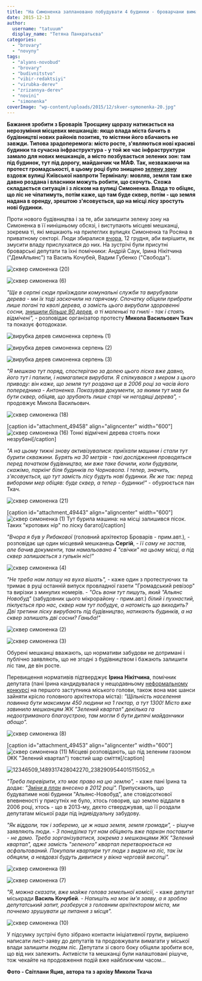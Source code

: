 ```yaml
---
title: "На Симоненка заплановано побудувати 4 будинки - броварчани вимагають залишити там ліс - ФОТО"
date: 2015-12-13
author: 
  username: "tatuuum"
  display_name: "Тетяна Панкратьєва"
categories: 
  - "brovary"
  - "novyny"
tags: 
  - "alyans-novobud"
  - "brovary"
  - "budivnitstvo"
  - "vibir-redaktsiyi"
  - "virubka-derev"
  - "zrizannya-derev"
  - "novini"
  - "simonenka"
coverImage: "wp-content/uploads/2015/12/skver-symonenka-20.jpg"
---
```


**Бажання зробити з Броварів Троєщину щоразу натикається на нерозуміння місцевих мешканців: якщо влада міста бачить в будівництві нових районів позитив, то містяни його вбачають не завжди. Типова зрадоперемога: місто росте, з'являються нові красиві будинки та сучасна інфраструктура - у той же час інфраструктури замало для нових мешканців, а місто позбувається зелених зон: там під будинок, тут під дорогу, майданчик чи МАФ. Так, незважаючи на протест громадськості, в цьому році було знищено [зелену зону](https://mpz.brovary.org/na-vulitsi-kiyivskiy-zrizali-shhe-blizko-sotni-derev-aktivisti-b-yut-na-spoloh/) вздовж вулиці Київської навпроти Терміналу: мовляв, земля там вже давно роздана і власники можуть робити, що схочуть. Схожа складається ситуація і з ліском на вулиці Симоненка. Влада то обіцяє, що ліс не чіпатимуть, потім каже, що там буде сквер, потім - що земля надана в оренду, зрештою з'ясовується, що на місці лісу зростуть нові будинки.**

Проти нового будівництва і за те, аби залишити зелену зону на Симоненка в її нинішньому обсязі, і виступають місцеві мешканці, зокрема ті, які мешкають на прилеглих вулицях Симоненка та Росяна в приватному секторі. Люди збиралися [вчора](https://mpz.brovary.org/49434-2/), 12 грудня, аби вирішити, як змусити владу прислухатися до них. На зустрічі були присутні броварські депутати та їхні помічники: Андрій Саук, Ірина Нікітчина ("ДемАльянс") та Василь Кочубей, Вадим Губенко ("Свобода").

![сквер симоненка (20)](https://mpz.brovary.org/wp-content/uploads/2015/12/skver-symonenka-20.jpg)

![сквер симоненка (6)](https://mpz.brovary.org/wp-content/uploads/2015/12/skver-symonenka-6.jpg)

_"Ще в серпні сюди приїзждали комунальні служби та вирубували дерева - ми їх тоді заскочили на гарячому. Спочатку обіцяли прибрати лише погані та кволі дерева, а замість цього вирубали здоровенні сосни, [знищили більше 90 дерев](https://mpz.brovary.org/tsogo-lita-vykonkom-nadav-dozvoly-na-zrizannya-156-derev-u-brovarah/), а ті маленькі та гнилі - так і стоять відмічені",_ - розповідає організатор протесту **Микола Васильович Ткач** та показує фотодокази.

![вирубка дерев симоненка серпень (1)](https://mpz.brovary.org/wp-content/uploads/2015/12/vyrubka-derev-symonenka-serpen-1.jpg)

![вирубка дерев симоненка серпень (2)](https://mpz.brovary.org/wp-content/uploads/2015/12/vyrubka-derev-symonenka-serpen-2.jpg)

![вирубка дерев симоненка серпень (3)](https://mpz.brovary.org/wp-content/uploads/2015/12/vyrubka-derev-symonenka-serpen-3.jpg)

_"Я мешкаю тут поряд, спостерігаю за долею цього ліска вже давно, його тут і палили, і намагалися вирубати. Я спілкувався з мером з цього приводу: він каже, що земля тут роздана ще в 2006 році за часів його попередника - Антоненка. Показував документи, за якими тут мав би бути сквер, обіцяв, що зрубають лише старі чи негодящі дерева",_ - продовжує Микола Васильович.

![сквер симоненка (18)](https://mpz.brovary.org/wp-content/uploads/2015/12/skver-symonenka-18.jpg)

\[caption id="attachment\_49458" align="aligncenter" width="600"\]![сквер симоненка (16)](https://mpz.brovary.org/wp-content/uploads/2015/12/skver-symonenka-16.jpg) Тонкі відмічені дерева стоять поки незрубані\[/caption\]

_"А на цьому тижні знову активізувалися: приїхали машини і стали тут бурити скважини. Бурять на 30 метрів - такі дослідження проводяться перед початком будівництва, ми вже таке бачили, коли будували, скажімо, паркінг біля будинків по Чорновола. І тепер, значить, з'ясовується, що тут замість лісу будуть нові будинки. Як же так: перед виборами мер обіцяв: буде сквер, а тепер - будинки!"_ - обурюється пан Ткач.

![сквер симоненка (21)](https://mpz.brovary.org/wp-content/uploads/2015/12/skver-symonenka-21.jpg)

\[caption id="attachment\_49443" align="aligncenter" width="600"\]![сквер симоненка (1)](https://mpz.brovary.org/wp-content/uploads/2015/12/skver-symonenka-1.jpg) Тут бурила машина: на місці залишився пісок. Таких "кротових нір" по ліску багато\[/caption\]

_"Вчора я був у Рибакової_ (головний архітектор Броварів - прим.авт.)_,_ - розповідає ще один місцевий мешканець **Сергій**, - _її саму не застав, але бачив документи, там намальовано 4 "свічки" на цьому місці, а під сквер залишається з гулькін ніс!"_

![сквер симоненка (4)](https://mpz.brovary.org/wp-content/uploads/2015/12/skver-symonenka-4.jpg)

_"Не треба нам лапшу на вуха вішать",_ - каже один з протестуючих та тримає в руці останній випуск провладної газети "Громадський ревізор" та вирізки з минулих номерів. - _"Ось вони тут пишуть, який "Альянс Новобуд"_ (забудовник цього мікрорайону - прим.авт.) _білий і пухнастий, піклується про нас, сквер нам тут побудує, а натомість що виходить? Дві третини ліску вирубають під будівництво, натикають будинків, а на сквер залишать дві сосни? Ганьба!"_

![сквер симоненка (2)](https://mpz.brovary.org/wp-content/uploads/2015/12/skver-symonenka-2.jpg)

![сквер симоненка (3)](https://mpz.brovary.org/wp-content/uploads/2015/12/skver-symonenka-3.jpg)

Обурені мешканці вважають, що нормативи забудови не дотримані і публічно заявляють, що не згодні з будівництвом і бажають залишити ліс там, де він росте.

Перевищення нормативів підтверджує **Ірина Нікітчина**, помічник депутата (пані Ірина кандидувалася у нещодавньому [неформальному конкурсі](https://mpz.brovary.org/predstavlennya-potentsijnyh-zastupnykiv-mera-tehnichni-kandydaty-gosti-z-kyyeva-ta-tskuvannya-zmi-chastyna-2/) на першого заступника міського голови, також вона має шанси зайняти крісло головного архітектора міста): _"Щільність населення повинна бути максимум 450 людини на 1 гектар, а тут 1300! Місто вже завинило мешканцям ЖК "Зелений квартал" декілька га недоотриманого благоустрою, там могли б бути дитячі майданчики абощо"._

![сквер симоненка (8)](https://mpz.brovary.org/wp-content/uploads/2015/12/skver-symonenka-8.jpg)

\[caption id="attachment\_49453" align="aligncenter" width="600"\]![сквер симоненка (11)](https://mpz.brovary.org/wp-content/uploads/2015/12/skver-symonenka-11.jpg) Місцеві розповідають, що під зеленим газоном (ЖК "Зелений квартал") товстий шар сміття\[/caption\]

![12346509_1489317428042270_2382909544015115052_n](https://mpz.brovary.org/wp-content/uploads/2015/12/12346509_1489317428042270_2382909544015115052_n.jpg)

_"Треба перевірити, хто має право на цю землю",_ - каже пані Ірина та додає: _"[Зміни в план](https://docs.brovary.org/p6441/20.12.2012/783-27-06) внесено в 2012 році"._ Припускають, що будуватиме нові будинки "Альянс-Новобуд", але стовідсоткової впевненості у присутніх не було, хтось говорив, що землю віддали в 2006 році, хтось - що в 2013-му, дехто стверджував, що її роздали депутатам міської ради під індивідуальну забудову.

_"Як віддали, так і заберемо, це ж наша земля, земля громади",_ - рішуче заявляють люди. - _З понеділка тут нам обіцяють вже паркан поставити - не дамо. Треба зорганізуватися, зокрема з мешканцями ЖК "Зелений квартал", адже замість "зеленого" квартал перетворюється на асфальтований. Покупали квартири тут люди з видом на ліс, так їм обяцяли, а невдовзі будуть дивитися у вікна черговій висотці"._

![сквер симоненка (9)](https://mpz.brovary.org/wp-content/uploads/2015/12/skver-symonenka-9.jpg)

![сквер симоненка (7)](https://mpz.brovary.org/wp-content/uploads/2015/12/skver-symonenka-7.jpg)

_"Я, можна сказати, вже майже голова земельної комісії,_ - каже депутат міськради **Василь Кочубей**. - _Напишіть на моє ім'я заяву, а я зроблю депутатський запит, розберуся з головним архітектором міста, ми почнемо зрушувати це питання з місця"._

![сквер симоненка (10)](https://mpz.brovary.org/wp-content/uploads/2015/12/skver-symonenka-10.jpg)

У підсумку зустрічі було зібрано контакти ініціативної групи, вирішено написати лист-заяву до депутатів та продовжувати вимагати у міської влади залишити людям ліс. Депутати зі свого боку обіцяли зробити все, що від них залежить. Активісти та мешканці були налаштовані рішуче, тож чекайте на продовження подій вже найближчим часом...

**Фото - Світлани Яцив, автора та з архіву Миколи Ткача**
